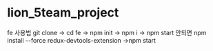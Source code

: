 # lion_5team_project

fe 사용법
git clone -> cd fe -> npm init -> npm i -> npm start
안되면 
npm install --force redux-devtools-extension ->npm start
